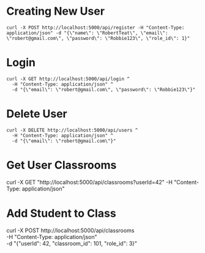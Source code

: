 # Creating New User
```
curl -X POST http://localhost:5000/api/register -H "Content-Type: application/json" -d "{\"name\": \"RobertTeat\", \"email\": \"robert@gmail.com\", \"password\": \"Robbie123\", \"role_id\": 1}"
```

# Login
```
curl -X GET http://localhost:5000/api/login ^
  -H "Content-Type: application/json" ^
  -d "{\"email\": \"robert@gmail.com\", \"password\": \"Robbie123\"}"

```

# Delete User
```
curl -X DELETE http://localhost:5000/api/users ^
  -H "Content-Type: application/json" ^
  -d "{\"email\": \"robert@gmail.com\"}"
```
# Get User Classrooms
curl -X GET "http://localhost:5000/api/classrooms?userId=42" -H "Content-Type: application/json"

# Add Student to Class
curl -X POST http://localhost:5000/api/classrooms \
  -H "Content-Type: application/json" \
  -d "{\"userId\": 42, \"classroom_id\": 101, \"role_id\": 3}"
